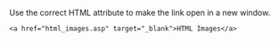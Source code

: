 Use the correct HTML attribute to make the link open in a new window.

    <a href="html_images.asp" target="_blank">HTML Images</a>
